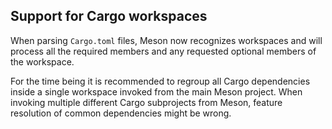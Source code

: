 ## Support for Cargo workspaces

When parsing `Cargo.toml` files, Meson now recognizes workspaces
and will process all the required members and any requested optional
members of the workspace.

For the time being it is recommended to regroup all Cargo dependencies inside a
single workspace invoked from the main Meson project. When invoking multiple
different Cargo subprojects from Meson, feature resolution of common
dependencies might be wrong.
